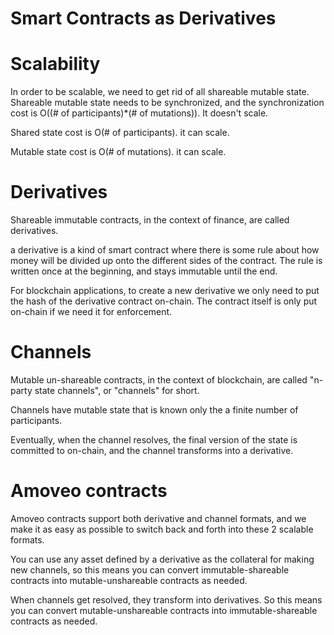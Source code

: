Smart Contracts as Derivatives
==============


Scalability
==============

In order to be scalable, we need to get rid of all shareable mutable state. Shareable mutable state needs to be synchronized, and the synchronization cost is O((# of participants)*(# of mutations)). It doesn't scale.

Shared state cost is O(# of participants). it can scale.

Mutable state cost is O(# of mutations). it can scale.


Derivatives
============

Shareable immutable contracts, in the context of finance, are called derivatives.

a derivative is a kind of smart contract where there is some rule about how money will be divided up onto the different sides of the contract. The rule is written once at the beginning, and stays immutable until the end.

For blockchain applications, to create a new derivative we only need to put the hash of the derivative contract on-chain.
The contract itself is only put on-chain if we need it for enforcement.


Channels
===========

Mutable un-shareable contracts, in the context of blockchain, are called "n-party state channels", or "channels" for short.

Channels have mutable state that is known only the a finite number of participants.

Eventually, when the channel resolves, the final version of the state is committed to on-chain, and the channel transforms into a derivative.


Amoveo contracts
============

Amoveo contracts support both derivative and channel formats, and we make it as easy as possible to switch back and forth into these 2 scalable formats.

You can use any asset defined by a derivative as the collateral for making new channels, so this means you can convert immutable-shareable contracts into mutable-unshareable contracts as needed.

When channels get resolved, they transform into derivatives. So this means you can convert mutable-unshareable contracts into immutable-shareable contracts as needed.

